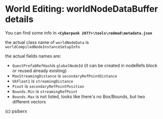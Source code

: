 # World Editing: worldNodeDataBuffer details

You can find some info in **`<Cyberpunk 2077>\tools\redmod\metadata.json`**&#x20;

the actual class name of `worldNodeData` is `worldCompiledNodeInstanceSetupInfo`&#x20;

the actual fields names are:&#x20;

* `QuestPrefabRefHash`is `globalNodeId` (it can be created in nodeRefs block or reused already existing)
* `MaxStreamingDistance` is `secondaryRefPointDistance`
* `UkFloat1` is `streamingDistance`&#x20;
* `Pivot` is `secondaryRefPointPosition`&#x20;
* `Bounds.Min` is `streamingRefPoint`&#x20;
* `Bounds.Max` is not listed, looks like there's no Box/Bounds, but two different vectors



(c) psiberx
